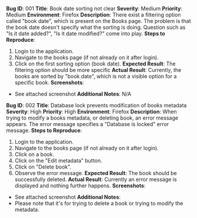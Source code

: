**Bug ID**: 001
**Title**: Book date sorting not clear
**Severity**: Medium
**Priority**: Medium
**Environment**: Firefox
**Description**: There exist a filtering option called "book date", which is present on the Books page. The problem is that the book date doesn't specify what the sorting is doing. Question such as "Is it date added?", "Is it date modified?" come into play.
**Steps to Reproduce**:
1. Login to the application.
2. Navigate to the books page (if not already on it after login).
3. Click on the first sorting option (book date).
**Expected Result**: The filtering option should be more specific
**Actual Result**: Currently, the books are sorted by "book date", which is not a visible option for a specific book.
**Screenshots**: 
- See attached screenshot
**Additional Notes**: N/A


**Bug ID**: 002
**Title**: Database lock prevents modification of books metadata
**Severity**: High
**Priority**: High
**Environment**: Firefox
**Description**: When trying to modify a books metadata, or deleting book, an error message appears. The error message specifies a "Database is locked" error message.
**Steps to Reproduce**:
1. Login to the application.
2. Navigate to the books page (if not already on it after login).
3. Click on a book.
4. Click on the "Edit metadata" button.
5. Click on "Delete book".
6. Observe the error message.
**Expected Result**: The book should be successfully deleted.
**Actual Result**: Currently an error message is displayed and nothing further happens.
**Screenshots**: 
- See attached screenshot
**Additional Notes**:
- Please note that it's for trying to delete a book or trying to modify the metadata.